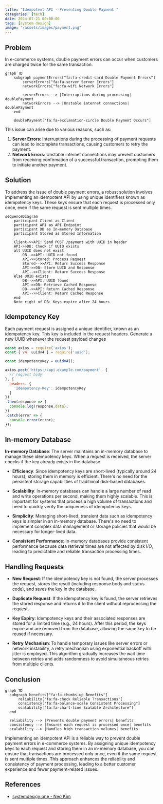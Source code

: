 ```yaml
---
title: "Idempotent API - Preventing Double Payment "
categories: [tech]
date: 2024-07-21 00:00:00
tags: [system design]
image: "/assets/images/payment.png"
---
```


## Problem
In e-commerce systems, double payment errors can occur when customers are charged twice for the same transaction. 

```mermaid
graph TD
    subgraph paymentErrors["fa:fa-credit-card Double Payment Errors"]
        serverErrors["fa:fa-server Server Errors"]
        networkErrors["fa:fa-wifi Network Errors"]

        serverErrors --> |Interruptions during processing| doublePayment
        networkErrors --> |Unstable internet connections| doublePayment
    end

    doublePayment["fa:fa-exclamation-circle Double Payment Occurs"]
```


This issue can arise due to various reasons, such as:


1. **Server Errors**: Interruptions during the processing of payment requests can lead to incomplete transactions, causing customers to retry the payment.
2. **Network Errors**: Unstable internet connections may prevent customers from receiving confirmation of a successful transaction, prompting them to initiate another payment.



## Solution
To address the issue of double payment errors, a robust solution involves implementing an idempotent API by using unique identifiers known as idempotency keys. These keys ensure that each request is processed only once, even if the same request is sent multiple times.


```mermaid
sequenceDiagram
    participant Client as Client
    participant API as API Endpoint
    participant DB as In-memory Database
    participant Stored as Stored Information
    
    Client->>API: Send POST /payment with UUID in header
    API->>DB: Check if UUID exists
    alt UUID does not exist
        DB-->>API: UUID not found
        API->>Stored: Process Request
        Stored-->>API: Return Success Response
        API->>DB: Store UUID and Response
        API-->>Client: Return Success Response
    else UUID exists
        DB-->>API: UUID found
        API->>DB: Retrieve Cached Response
        DB-->>API: Return Cached Response
        API-->>Client: Return Cached Response
    end
    Note right of DB: Keys expire after 24 hours
```



## Idempotency Key

Each payment request is assigned a unique identifier, known as an idempotency key. This key is included in the request headers. Generate a new UUID whenever the request payload changes
   
   ```javascript
   const axios = require('axios');
   const { v4: uuidv4 } = require('uuid');

   const idempotencyKey = uuidv4();

   axios.post('https://api.example.com/payment', {
     // request body
   }, {
     headers: {
       'Idempotency-Key': idempotencyKey
     }
   })
   .then(response => {
     console.log(response.data);
   })
   .catch(error => {
     console.error(error);
   });
   ```



## In-memory Database

 **In-memory Database**: The server maintains an in-memory database to manage these idempotency keys. When a request is received, the server checks if the key already exists in the database.

- **Efficiency**: Since idempotency keys are short-lived (typically around 24 hours), storing them in memory is efficient. There's no need for the persistent storage capabilities of traditional disk-based databases.

- **Scalability**: In-memory databases can handle a large number of read and write operations per second, making them highly scalable. This is important for systems that process a high volume of transactions and need to quickly verify the uniqueness of idempotency keys.

- **Simplicity**: Managing short-lived, transient data such as idempotency keys is simpler in an in-memory database. There's no need to implement complex data management or storage policies that would be necessary for longer-lived data.

- **Consistent Performance**: In-memory databases provide consistent performance because data retrieval times are not affected by disk I/O, leading to predictable and reliable transaction processing times.


## Handling Requests

 - **New Request**: If the idempotency key is not found, the server processes the request, stores the result (including response body and status code), and saves the key in the database.
 - **Duplicate Request**: If the idempotency key is found, the server retrieves the stored response and returns it to the client without reprocessing the request.

 - **Key Expiry**: Idempotency keys and their associated responses are stored for a limited time (e.g., 24 hours). After this period, the keys expire and are removed from the database, allowing the same key to be reused if necessary.
- **Retry Mechanism**: To handle temporary issues like server errors or network instability, a retry mechanism using exponential backoff with jitter is employed. This algorithm gradually increases the wait time between retries and adds randomness to avoid simultaneous retries from multiple clients.


## Conclusion

  ```mermaid
  graph TD
    subgraph benefits["fa:fa-thumbs-up Benefits"]
        reliability["fa:fa-check Reliable Transactions"]
        consistency["fa:fa-balance-scale Consistent Processing"]
        scalability["fa:fa-chart-line Scalable Architecture"]
    end

    reliability --> |Prevents double payment errors| benefits
    consistency --> |Ensures each request is processed once| benefits
    scalability --> |Handles high transaction volumes| benefits
  ``` 


Implementing an idempotent API is a reliable way to prevent double payment errors in e-commerce systems. By assigning unique idempotency keys to each request and storing them in an in-memory database, you can ensure that transactions are processed only once, even if the same request is sent multiple times. This approach enhances the reliability and consistency of payment processing, leading to a better customer experience and fewer payment-related issues.

## References
- [systemdesign.one - Neo Kim](https://newsletter.systemdesign.one/p/idempotent-api)


